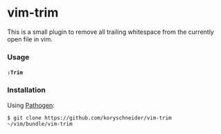 # vim-trim

This is a small plugin to remove all trailing whitespace from the currently open
file in vim.

### Usage

#### `:Trim`

### Installation

Using [Pathogen](https://github.com/tpope/vim-pathogen):

`$ git clone https://github.com/koryschneider/vim-trim
~/vim/bundle/vim-trim`
